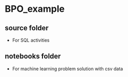 # BPO_example

## source folder
- For SQL activities

## notebooks folder
- For machine learning problem solution with csv data
